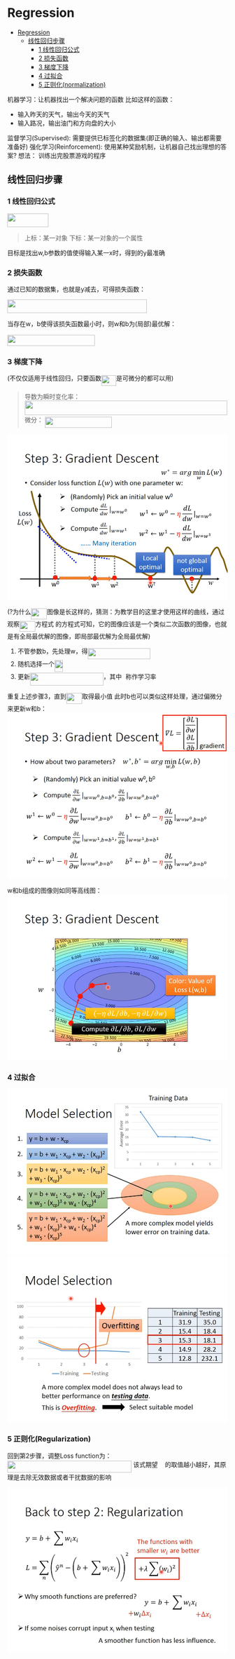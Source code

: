 # Regression

- [Regression](#regression)
  - [线性回归步骤](#线性回归步骤)
    - [1 线性回归公式](#1-线性回归公式)
    - [2 损失函数](#2-损失函数)
    - [3 梯度下降](#3-梯度下降)
    - [4 过拟合](#4-过拟合)
    - [5 正则化(normalization)](#5-正则化normalization)

机器学习：让机器找出一个解决问题的函数
比如这样的函数：

- 输入昨天的天气，输出今天的天气
- 输入路况，输出油门和方向盘的大小

监督学习(Supervised): 需要提供已标签化的数据集(即正确的输入、输出都需要准备好)
强化学习(Reinforcement): 使用某种奖励机制，让机器自己找出理想的答案?
想法： 训练出完股票游戏的程序

## 线性回归步骤

### 1 线性回归公式

<img src="/note/tex/41e36ad7f316c3c7b0c4405eedec721c.svg?invert_in_darkmode&sanitize=true" align=middle width=93.51777764999999pt height=31.02729300000001pt/>

> 上标：某一对象
> 下标：某一对象的一个属性

目标是找出w,b参数的值使得输入某一x时，得到的y最准确

### 2 损失函数

通过已知的数据集，也就是y减去，可得损失函数：

<img src="/note/tex/d2e83a4e5a5e7004ac2d79df3720f4fc.svg?invert_in_darkmode&sanitize=true" align=middle width=318.67460789999996pt height=31.36100879999999pt/>

当存在w，b使得该损失函数最小时，则w和b为(局部)最优解：

<img src="/note/tex/cf964d00346249677d99d8a3f01448c8.svg?invert_in_darkmode&sanitize=true" align=middle width=200.16300314999998pt height=24.65753399999998pt/>

### 3 梯度下降

(不仅仅适用于线性回归，只要函数<img src="/note/tex/e175ea32fe673804e9313fe7b9119ebd.svg?invert_in_darkmode&sanitize=true" align=middle width=33.790089299999984pt height=24.65753399999998pt/>是可微分的都可以用)

> 导数为瞬时变化率：
> <img src="/note/tex/3b14b87ed505618b8b3e8e8d24c99e1b.svg?invert_in_darkmode&sanitize=true" align=middle width=462.71267955pt height=33.20539859999999pt/>
> 微分：
> <img src="/note/tex/11115845770e08b5204019ae3ad724c2.svg?invert_in_darkmode&sanitize=true" align=middle width=153.41515529999998pt height=24.7161288pt/>

![图 1](images/P3_Regression_2020-07-22_07-14-20.png)  

(?为什么<img src="/note/tex/393655c6934375e41496acf410220123.svg?invert_in_darkmode&sanitize=true" align=middle width=36.18352154999999pt height=24.65753399999998pt/>图像是长这样的，猜测：为教学目的这里才使用这样的曲线，通过观察<img src="/note/tex/393655c6934375e41496acf410220123.svg?invert_in_darkmode&sanitize=true" align=middle width=36.18352154999999pt height=24.65753399999998pt/>方程式 的方程式可知，它的图像应该是一个类似二次函数的图像，也就是有全局最优解的图像，即局部最优解为全局最优解)

1. 不管参数b，先处理w，得<img src="/note/tex/56c3cc8e0139c40d7b13344c075e4d1a.svg?invert_in_darkmode&sanitize=true" align=middle width=143.46596879999998pt height=24.65753399999998pt/>
2. 随机选择一个<img src="/note/tex/dee3368366fc5ad01199b96a460aaf52.svg?invert_in_darkmode&sanitize=true" align=middle width=18.76339244999999pt height=26.76175259999998pt/>
3. 更新<img src="/note/tex/027a4bbbe5866d81528dd0e578d95066.svg?invert_in_darkmode&sanitize=true" align=middle width=167.99703029999998pt height=28.92634470000001pt/>，其中<img src="/note/tex/1d0496971a2775f4887d1df25cea4f7e.svg?invert_in_darkmode&sanitize=true" align=middle width=8.751954749999989pt height=14.15524440000002pt/>称作学习率

重复上述步骤3，直到<img src="/note/tex/393655c6934375e41496acf410220123.svg?invert_in_darkmode&sanitize=true" align=middle width=36.18352154999999pt height=24.65753399999998pt/>取得最小值
此时b也可以类似这样处理，通过偏微分来更新w和b：
![图 2](images/P3_Regression_2020-07-22_07-21-37.png)  

w和b组成的图像则如同等高线图：
![图 3](images/P3_Regression_2020-07-22_07-25-05.png)  

### 4 过拟合

![图 4](images/P3_Regression_2020-07-22_07-48-15.png)  
![图 5](images/P3_Regression_2020-07-22_08-01-17.jpg)  

### 5 正则化(Regularization)

回到第2步骤，调整Loss function为：
<img src="/note/tex/56ac17d36ea43a10fc495cd72a99830a.svg?invert_in_darkmode&sanitize=true" align=middle width=284.04775904999997pt height=26.76175259999998pt/>
该式期望<img src="/note/tex/c2a29561d89e139b3c7bffe51570c3ce.svg?invert_in_darkmode&sanitize=true" align=middle width=16.41940739999999pt height=14.15524440000002pt/>的取值越小越好，其原理是去除无效数据或者干扰数据的影响

![图 6](images/P3_Regression_2020-07-22_08-28-25.jpg)  
